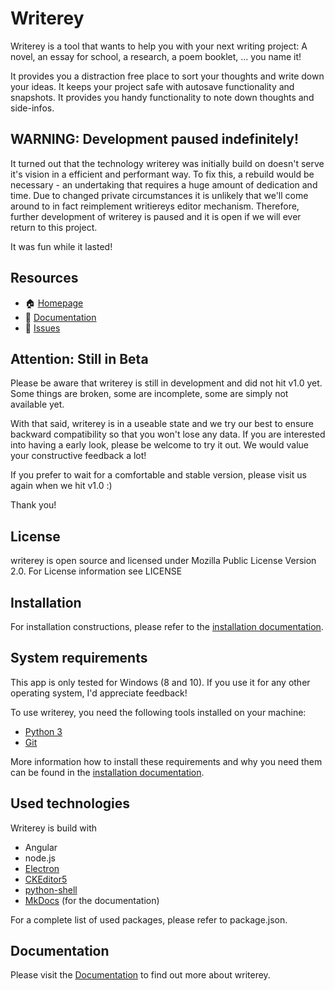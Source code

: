 # Writerey

Writerey is a tool that wants to help you with your next writing project: A novel, an essay for school, a research, a poem booklet, ... you name it!

It provides you a distraction free place to sort your thoughts and write down your ideas. It keeps your project safe with autosave functionality and snapshots. It provides you handy functionality to note down thoughts and side-infos.

## WARNING: Development paused indefinitely!

It turned out that the technology writerey was initially build on doesn't serve it's vision in a efficient and performant way. To fix this, a rebuild would be necessary - an undertaking that requires a huge amount of dedication and time. Due to changed private circumstances it is unlikely that we'll come around to in fact reimplement writiereys editor mechanism. Therefore, further development of writerey is paused and it is open if we will ever return to this project.

It was fun while it lasted!
## Resources

- :house: [Homepage](https://s-blu.github.io/writerey-pages/#/)
- :blue_book: [Documentation](https://s-blu.github.io/writerey/)
- :rotating_light: [Issues](https://github.com/s-blu/writerey/issues)

## Attention: Still in Beta

Please be aware that writerey is still in development and did not hit v1.0 yet. Some things are broken, some are incomplete, some are simply not available yet.

With that said, writerey is in a useable state and we try our best to ensure backward compatibility so that you won't lose any data. If you are interested into having a early look, please be welcome to try it out. We would value your constructive feedback a lot!

If you prefer to wait for a comfortable and stable version, please visit us again when we hit v1.0 :)

Thank you!

## License

writerey is open source and licensed under Mozilla Public License Version 2.0. For License information see LICENSE

## Installation

For installation constructions, please refer to the [installation documentation](https://docs.writerey.com/en/installation/).

## System requirements

This app is only tested for Windows (8 and 10). If you use it for any other operating system, I'd appreciate feedback!

To use writerey, you need the following tools installed on your machine:

- [Python 3](https://www.python.org/downloads/)
- [Git](https://git-scm.com/downloads)

More information how to install these requirements and why you need them can be found in the [installation documentation](https://docs.writerey.com/en/installation/).

## Used technologies

Writerey is build with

- Angular
- node.js
- [Electron](https://www.electronjs.org/)
- [CKEditor5](https://ckeditor.com/ckeditor-5/)
- [python-shell](https://github.com/extrabacon/python-shell)
- [MkDocs](https://www.mkdocs.org/) (for the documentation)

For a complete list of used packages, please refer to package.json.

## Documentation

Please visit the [Documentation](https://docs.writerey.com/en/) to find out more about writerey.
